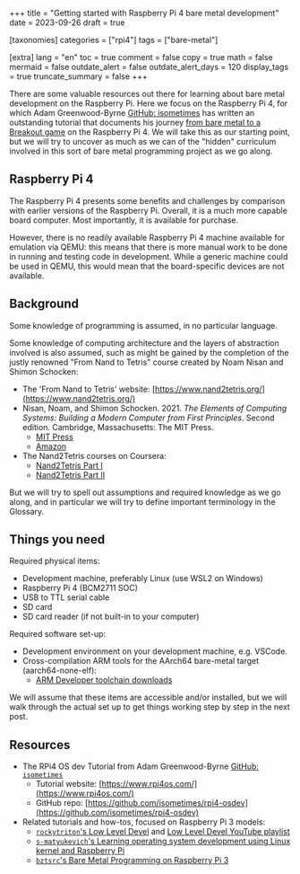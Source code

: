+++
title = "Getting started with Raspberry Pi 4 bare metal development"
date = 2023-09-26
draft = true

[taxonomies]
categories = ["rpi4"]
tags = ["bare-metal"]

[extra]
lang = "en"
toc = true
comment = false
copy = true
math = false
mermaid = false
outdate_alert = false
outdate_alert_days = 120
display_tags = true
truncate_summary = false
+++

There are some valuable resources out there for learning about bare metal
development on the Raspberry Pi. Here we focus on the Raspberry Pi 4, for which Adam
Greenwood-Byrne [GitHub: isometimes](https://github.com/isometimes) has written
an outstanding tutorial that documents his journey
[from bare metal to a Breakout game](https://github.com/isometimes/rpi4-osdev)
on the Raspberry Pi 4. We will take this as our starting point, but we will try
to uncover as much as we can of the "hidden" curriculum involved in this sort of
bare metal programming project as we go along.

<!-- more -->

## Raspberry Pi 4

The Raspberry Pi 4 presents some benefits and challenges by comparison with
earlier versions of the Raspberry Pi. Overall, it is a much more capable board
computer. Most importantly, it is available for purchase.

However, there is no readily available Raspberry Pi 4 machine available for 
emulation via QEMU: this means that there is more manual work to be done in
running and testing code in development. While a generic machine could be
used in QEMU, this would mean that the board-specific devices are not available.

## Background

Some knowledge of programming is assumed, in no particular language.

Some knowledge of computing architecture and the layers of abstraction involved
is also assumed, such as might be gained by the completion of the justly
renowned "From Nand to Tetris" course created by Noam Nisan and Shimon Schocken:

- The 'From Nand to Tetris' website: [https://www.nand2tetris.org/](https://www.nand2tetris.org/)
- Nisan, Noam, and Shimon Schocken. 2021. *The Elements of Computing Systems:
  Building a Modern Computer from First Principles*. Second edition. Cambridge,
  Massachusetts: The MIT Press.
  - [MIT Press](https://mitpress.mit.edu/9780262539807/the-elements-of-computing-systems/)
  - [Amazon](https://www.amazon.com/Elements-Computing-Systems-second-Principles/dp/0262539802)
- The Nand2Tetris courses on Coursera:
  - [Nand2Tetris Part I](https://www.coursera.org/learn/build-a-computer)
  - [Nand2Tetris Part II](https://www.coursera.org/learn/nand2tetris2)

But we will try to spell out assumptions and required knowledge as we go along,
and in particular we will try to define important terminology in the Glossary.

## Things you need

Required physical items:

- Development machine, preferably Linux (use WSL2 on Windows)
- Raspberry Pi 4 (BCM2711 SOC)
- USB to TTL serial cable
- SD card
- SD card reader (if not built-in to your computer)

Required software set-up:

- Development environment on your development machine, e.g. VSCode.
- Cross-compilation ARM tools for the AArch64 bare-metal target 
  (aarch64-none-elf):
    - [ARM Developer toolchain downloads](https://developer.arm.com/downloads/-/arm-gnu-toolchain-downloads)

We will assume that these items are accessible and/or installed, but we will
walk through the actual set up to get things working step by step in the next
post.

## Resources

- The RPi4 OS dev Tutorial from Adam Greenwood-Byrne [GitHub: `isometimes`](https://github.com/isometimes)
  - Tutorial website: [https://www.rpi4os.com/](https://www.rpi4os.com/)
  - GitHub repo: [https://github.com/isometimes/rpi4-osdev](https://github.com/isometimes/rpi4-osdev)
- Related tutorials and how-tos, focused on Raspberry Pi 3 models:
  - [`rockytriton`'s Low Level Devel](https://github.com/rockytriton/LLD) and 
    [Low Level Devel YouTube playlist](https://www.youtube.com/playlist?list=PLVxiWMqQvhg9FCteL7I0aohj1_YiUx1x8)
  - [`s-matyukevich`'s Learning operating system development using Linux kernel and Raspberry Pi](https://github.com/s-matyukevich/raspberry-pi-os)
  - [`bztsrc`'s Bare Metal Programming on Raspberry Pi 3](https://github.com/bztsrc/raspi3-tutorial)

